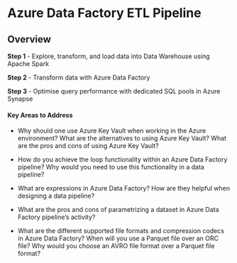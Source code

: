# Azure Data Factory ETL Pipeline

## Overview
**Step 1** - Explore, transform, and load data into Data Warehouse using Apache Spark

**Step 2** - Transform data with Azure Data Factory

**Step 3** - Optimise query performance with dedicated SQL pools in Azure Synapse


#### Key Areas to Address
* Why should one use Azure Key Vault when working in the Azure
environment? What are the alternatives to using Azure Key Vault? What are
the pros and cons of using Azure Key Vault?

* How do you achieve the loop functionality within an Azure Data Factory
pipeline? Why would you need to use this functionality in a data pipeline?

* What are expressions in Azure Data Factory? How are they helpful when
designing a data pipeline?

* What are the pros and cons of parametrizing a dataset in Azure Data
Factory pipeline’s activity?

* What are the different supported file formats and compression codecs in
Azure Data Factory? When will you use a Parquet file over an ORC file?
Why would you choose an AVRO file format over a Parquet file format?
